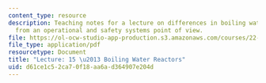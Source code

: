```yaml
---
content_type: resource
description: Teaching notes for a lecture on differences in boiling water reactors
  from an operational and safety systems point of view.
file: https://ol-ocw-studio-app-production.s3.amazonaws.com/courses/22-091-nuclear-reactor-safety-spring-2008/d61ce1c52ca70f18aa6ad364907e204d_MIT22_091S08_lec15note.pdf
file_type: application/pdf
resourcetype: Document
title: "Lecture: 15 \u2013 Boiling Water Reactors"
uid: d61ce1c5-2ca7-0f18-aa6a-d364907e204d
---
```

